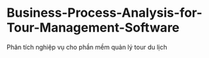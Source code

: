 # Business-Process-Analysis-for-Tour-Management-Software
Phân tích nghiệp vụ cho phần mềm quản lý tour du lịch 
